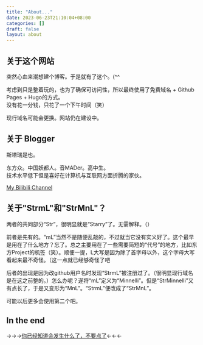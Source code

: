 ```yaml
---
title: "About..."
date: 2023-06-23T21:10:04+08:00
categories: []
draft: false
layout: about
---
```


## 关于这个网站

突然心血来潮想建个博客。于是就有了这个。(^^

考虑到只是整着玩的，也为了确保可访问性，所以最终使用了免费域名 + Github Pages + Hugo的方式。  
没有花一分钱，只花了一个下午时间（笑）

现行域名可能会更换。网站仍在建设中。

## 关于 Blogger

斯塔瑞是也。

东方众。中国妖都人。音MADer。高中生。  
技术水平低下但是喜好在计算机与互联网方面折腾的家伙。

[My Bilibili Channel](https://b23.tv/5250T8l)

## 关于"StrmL"和"StrMnL"？

两者的共同部分“Str”，很明显就是“Starry”了。无需解释。（）

前者是先有的。“mL”当然不是随便乱敲的，不过就当它没有实义好了。这个最早是用在了什么地方？忘了。总之主要用在了一些需要简短的“代号”的地方，比如东方Project的机签（笑）。顺便一提，L大写是因为除了首字母以外，这个字母大写看起来最不奇怪。（这一点就已经够奇怪了吧

后者的出现是因为改github用户名时发现“StrmL”被注册过了。（很明显现行域名是在这之前整的。）怎么办呢？遂将“mL”定义为“Minnelli”。但是“StrMinnelli”又有点长了，于是又变形为“MnL”。“StrmL”便改成了“StrMnL”。

可能以后更多会使用第二个吧。

## In the end

→→→[你已经知道会发生什么了，不要点了](https://vdse.bdstatic.com//192d9a98d782d9c74c96f09db9378d93.mp4)←←←
